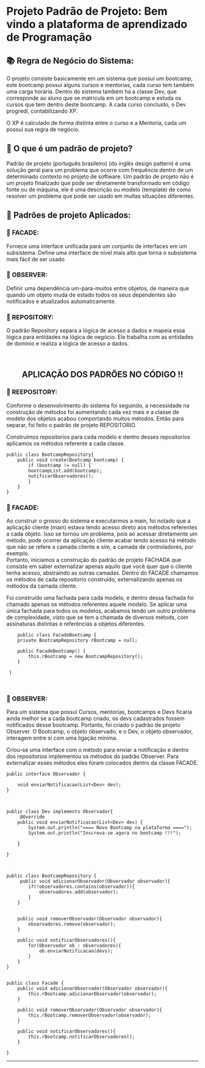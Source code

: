 <h1> Projeto Padrão de Projeto: Bem vindo a plataforma de aprendizado de Programação</h1>


<h2> 📚 Regra de Negócio do Sistema: </h2>

<p>
O projeto consiste basicamente em um sistema que possui um bootcamp, 
este bootcamp possui alguns cursos e mentorias, cada curso tem também 
uma carga horária. Dentro do sistema também há a classe Dev, 
que corresponde ao aluno que se matricula em um bootcamp e estuda 
os cursos que tem dentro deste bootcamp. A cada curso concluído, 
o Dev progredi, contabilizando XP. 

O XP é calculado de forma distinta entre o curso e a Mentoria, cada um possui sua regra de negócio.

</p>

<h2> 💎 O que é um padrão de projeto? </h2>
<p>Padrão de projeto (português brasileiro) (do inglês design pattern) é uma solução geral para um 
problema que ocorre com frequência dentro de um determinado contexto no projeto de software. 
Um padrão de projeto não é um projeto finalizado que pode ser diretamente transformado em 
código fonte ou de máquina, ele é uma descrição ou modelo (template) de como resolver um 
problema que pode ser usado em muitas situações diferentes.</p>


<h2>🔺 Padrões de projeto Aplicados:</h2>

<h3>🔺 FACADE:</h3>

<p>
Fornece uma interface unificada para um conjunto de interfaces em um subsistema. Define uma interface de nível mais alto que torna o subsistema mais fácil de ser usado</p>
<h3>🔺 OBSERVER:</h3>

<p> Definir uma dependência um-para-muitos entre objetos, de maneira que quando um objeto muda de estado todos os seus dependentes são notificados e atualizados automaticamente.</p>

<h3>🔺 REPOSITORY:</h3>

<p>O padrão Repository separa a lógica de acesso a dados e mapeia essa lógica para entidades na lógica de negócio. Ele trabalha com as entidades de domínio e realiza a lógica de acesso a dados. </p>
<br>


<h2 align="center"> APLICAÇÃO DOS PADRÕES NO CÓDIGO  ‼️ </h2>
<p>
<h3>🔻 REEPOSITORY: </h3> 
Conforme o desenvolvimento do sistema foi seguindo, a necessidade na construção de métodos foi aumentando cada vez mais e a classe de modelo dos objetos acabou comportando muitos métodos. Então para separar, foi feito o padrão de projeto REPOSITORIO. 

Construímos repositorios para cada modelo e dentro desses repositorios aplicamos os métodos referente a cada classe.
~~~
public class BootcampRepository{
    public void create(Bootcamp bootcamp) {
        if (bootcamp != null) {
        bootcampList.add(bootcamp);
        notificarObservadores();
        }
    }
}
~~~

<h3>🔻 FACADE:</h3> 
<p>Ao construir o grosso do sistema e executarmos a main, foi notado que a aplicação cliente (main) estava tendo 
acesso direto aos métodos referentes a cada objeto. Isso se tornou um problema, pois ao acessar diretamente 
um método, pode ocorrer da aplicação cliente acabar tendo acesso há método que não se refere a camada cliente 
e sim, a camada de controladores, por exemplo.
<br>
Portanto, iniciamos a construção do padrão de projeto FACHADA que consiste em saber externalizar apenas aquilo 
que você quer que o cliente tenha acesso, abstraindo as outras camadas. Dentro do FACADE chamamos os métodos 
de cada repositorio construído, externalizando apenas os métodos da camada cliente.

Foi construído uma fachada para cada modelo, e dentro dessa fachada foi chamado apenas os métodos referentes aquele modelo. 
Se aplicar uma única fachada para todos os modelos, acabamos tendo um outro problema de complexidade, visto que se tem 
a chamada de diversos métods, com assinaturas distintas e referências a objetos diferentes. 
~~~
    public class FacadeBootcamp {
    private BootcampRepository rBootcamp = null;

    public FacadeBootcamp() {
        this.rBootcamp = new BootcampRepository();
    }

 }



~~~

<h3>🔻 OBSERVER: </h3>
Para um sistema que possui Cursos, mentorias, bootcamps e Devs ficaria ainda melhor se a cada bootcamp criado, os devs cadastrados fossem notificados desse bootcamp. Portanto, foi criado o padrão de projeto Observer.
O Bootcamp, o objeto observado, e o Dev, o objeto observador, interagem entre si com uma ligação miníma.

Criou-se uma interface com o método para enviar a notificação e dentro dos repositorios implementou os métodos do padrão Observer.
Para externalizar esses métodos eles foram colocados dentro da classe FACADE. 


~~~
public interface Observador {

    void enviarNotificacao(List<Dev> dev);
}



public class Dev implements Observador{
     @Override
    public void enviarNotificacao(List<Dev> dev) {
        System.out.println("==== Novo Bootcamp na plataforma ====");
        System.out.println("Inscreva-se agora no bootcamp !!!");

    }

}



public class BootcampRepository {
     public void adicionarObservador(Observador observador){
        if(!observadores.contains(observador)){
            observadores.add(observador);
        }
    }


    public void removerObservador(Observador observador){
        observadores.remove(observador);
    }

    public void notificarObservadores(){
        for(Observador ob : observadores){
            ob.enviarNotificacao(devs);
        }
    }
}


public class Facade {
    public void adicionarObservador(Observador observador){
        this.rBootcamp.adicionarObservador(observador);
    }

    public void removerObservador(Observador observador){
        this.rBootcamp.removerObservador(observador);
    }

    public void notificarObservadores(){
        this.rBootcamp.notificarObservadores();
    }

}
~~~

</p>
    
------------
<br>


